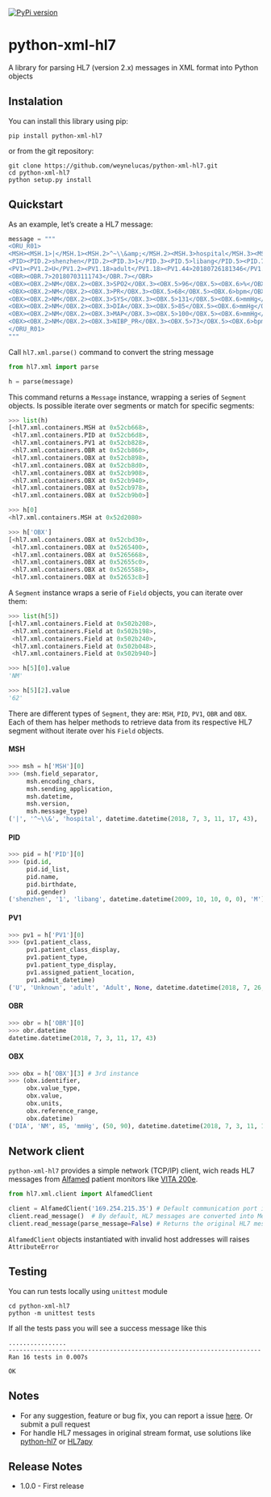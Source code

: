 [![PyPi version](https://img.shields.io/pypi/v/python-xml-hl7.svg)](https://pypi.python.org/pypi/python-xml-hl7)

# python-xml-hl7
A library for parsing HL7 (version 2.x) messages in XML format into Python objects


## Instalation

You can install this library using pip:
```
pip install python-xml-hl7
```

or from the git repository:
```
git clone https://github.com/weynelucas/python-xml-hl7.git
cd python-xml-hl7
python setup.py install
```

## Quickstart

As an example, let’s create a HL7 message:

```python
message = """
<ORU_R01>
<MSH><MSH.1>|</MSH.1><MSH.2>^~\\&amp;</MSH.2><MSH.3>hospital</MSH.3><MSH.7>20180703111743</MSH.7><MSH.9><MSH.9.1>ORU</MSH.9.1><MSH.9.2>R01</MSH.9.2></MSH.9><MSH.12>2.3.1</MSH.12></MSH>
<PID><PID.2>shenzhen</PID.2><PID.3>1</PID.3><PID.5>libang</PID.5><PID.7>20091010</PID.7><PID.8>M</PID.8></PID>
<PV1><PV1.2>U</PV1.2><PV1.18>adult</PV1.18><PV1.44>20180726181346</PV1.44></PV1>
<OBR><OBR.7>20180703111743</OBR.7></OBR>
<OBX><OBX.2>NM</OBX.2><OBX.3>SPO2</OBX.3><OBX.5>96</OBX.5><OBX.6>%</OBX.6><OBX.7>90-100</OBX.7></OBX>
<OBX><OBX.2>NM</OBX.2><OBX.3>PR</OBX.3><OBX.5>68</OBX.5><OBX.6>bpm</OBX.6><OBX.7>50-120</OBX.7></OBX>
<OBX><OBX.2>NM</OBX.2><OBX.3>SYS</OBX.3><OBX.5>131</OBX.5><OBX.6>mmHg</OBX.6><OBX.7>90-160</OBX.7><OBX.14>20180703111713</OBX.14></OBX>
<OBX><OBX.2>NM</OBX.2><OBX.3>DIA</OBX.3><OBX.5>85</OBX.5><OBX.6>mmHg</OBX.6><OBX.7>50-90</OBX.7><OBX.14>20180703111713</OBX.14></OBX>
<OBX><OBX.2>NM</OBX.2><OBX.3>MAP</OBX.3><OBX.5>100</OBX.5><OBX.6>mmHg</OBX.6><OBX.7>60-110</OBX.7><OBX.14>20180703111713</OBX.14></OBX>
<OBX><OBX.2>NM</OBX.2><OBX.3>NIBP_PR</OBX.3><OBX.5>73</OBX.5><OBX.6>bpm</OBX.6><OBX.7>50-120</OBX.7><OBX.14>20180703111713</OBX.14></OBX>
</ORU_R01>
"""
```

Call `hl7.xml.parse()` command to convert the string message

```python
from hl7.xml import parse

h = parse(message)
```

This command returns a `Message` instance, wrapping a series of `Segment` objects. Is possible iterate over segments or match for specific segments:

```python
>>> list(h)
[<hl7.xml.containers.MSH at 0x52cb668>,
 <hl7.xml.containers.PID at 0x52cb6d8>,
 <hl7.xml.containers.PV1 at 0x52cb828>,
 <hl7.xml.containers.OBR at 0x52cb860>,
 <hl7.xml.containers.OBX at 0x52cb898>,
 <hl7.xml.containers.OBX at 0x52cb8d0>,
 <hl7.xml.containers.OBX at 0x52cb908>,
 <hl7.xml.containers.OBX at 0x52cb940>,
 <hl7.xml.containers.OBX at 0x52cb978>,
 <hl7.xml.containers.OBX at 0x52cb9b0>]

>>> h[0]
<hl7.xml.containers.MSH at 0x52d2080>

>>> h['OBX']
[<hl7.xml.containers.OBX at 0x52cbd30>,
 <hl7.xml.containers.OBX at 0x5265400>,
 <hl7.xml.containers.OBX at 0x5265668>,
 <hl7.xml.containers.OBX at 0x52655c0>,
 <hl7.xml.containers.OBX at 0x5265588>,
 <hl7.xml.containers.OBX at 0x52653c8>]
```

A `Segment` instance wraps a serie of `Field` objects, you can iterate over them:

```python
>>> list(h[5])
[<hl7.xml.containers.Field at 0x502b208>,
 <hl7.xml.containers.Field at 0x502b198>,
 <hl7.xml.containers.Field at 0x502b240>,
 <hl7.xml.containers.Field at 0x502b048>,
 <hl7.xml.containers.Field at 0x502b940>]

>>> h[5][0].value
'NM'

>>> h[5][2].value
'62'
```

There are different types of `Segment`, they are: `MSH`, `PID`, `PV1`, `OBR` and `OBX`. Each of them has helper methods to retrieve data from its respective HL7 segment without iterate over his `Field` objects.

#### MSH

```python
>>> msh = h['MSH'][0]
>>> (msh.field_separator,
     msh.encoding_chars,
     msh.sending_application,
     msh.datetime,
     msh.version,
     msh.message_type)
('|', '^~\\&', 'hospital', datetime.datetime(2018, 7, 3, 11, 17, 43), '2.3.1', ('ORU', 'R01'))
```

#### PID
``` python
>>> pid = h['PID'][0]
>>> (pid.id,
     pid.id_list,
     pid.name,
     pid.birthdate,
     pid.gender)
('shenzhen', '1', 'libang', datetime.datetime(2009, 10, 10, 0, 0), 'M')
```

#### PV1
```python
>>> pv1 = h['PV1'][0]
>>> (pv1.patient_class,
     pv1.patient_class_display,
     pv1.patient_type,
     pv1.patient_type_display,
     pv1.assigned_patient_location,
     pv1.admit_datetime)
('U', 'Unknown', 'adult', 'Adult', None, datetime.datetime(2018, 7, 26, 18, 13, 46))
```

#### OBR
```python
>>> obr = h['OBR'][0]
>>> obr.datetime
datetime.datetime(2018, 7, 3, 11, 17, 43)
```

#### OBX
```python
>>> obx = h['OBX'][3] # 3rd instance
>>> (obx.identifier,
     obx.value_type,
     obx.value,
     obx.units,
     obx.reference_range,
     obx.datetime)
('DIA', 'NM', 85, 'mmHg', (50, 90), datetime.datetime(2018, 7, 3, 11, 17, 13))
```

## Network client
`python-xml-hl7` provides a simple network (TCP/IP) client, wich reads HL7 messages from [Alfamed](http://www.alfamed.com/) patient monitors like [VITA 200e](http://www.alfamed.com/monitor-multiparametro-vita-200.html).

```python
from hl7.xml.client import AlfamedClient

client = AlfamedClient('169.254.215.35') # Default communication port is 9100
client.read_message()  # By default, HL7 messages are converted into Message objects
client.read_message(parse_message=False) # Returns the original HL7 message as string
```

`AlfamedClient` objects instantiated with invalid host addresses will raises `AttributeError`

## Testing
You can run tests locally using `unittest` module

```
cd python-xml-hl7
python -m unittest tests
```

If all the tests pass you will see a success message like this
```
................
----------------------------------------------------------------------
Ran 16 tests in 0.007s

OK
```

## Notes

* For any suggestion, feature or bug fix, you can report a issue [here](https://github.com/weynelucas/python-xml-hl7/issues). Or submit a pull request
* For handle HL7 messages in original stream format, use solutions like [python-hl7](http://python-hl7.readthedocs.io/en/latest/) or [HL7apy](http://hl7apy.org/)

## Release Notes

* 1.0.0 - First release
